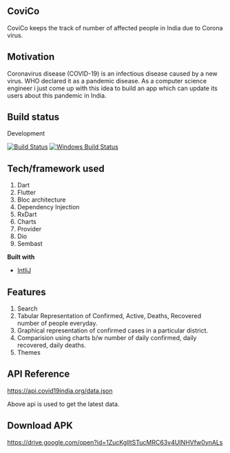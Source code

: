 ## CoviCo
CoviCo keeps the track of number of affected people in India due to Corona virus.

## Motivation
Coronavirus disease (COVID-19) is an infectious disease caused by a new virus. WHO declared it as a pandemic disease.
As a computer science engineer i just come up with this idea to build an app which can update its users about this pandemic in India.

## Build status
Development

[![Build Status](https://travis-ci.org/akashnimare/foco.svg?branch=master)](https://travis-ci.org/akashnimare/foco)
[![Windows Build Status](https://ci.appveyor.com/api/projects/status/github/akashnimare/foco?branch=master&svg=true)](https://ci.appveyor.com/project/akashnimare/foco/branch/master)

## Tech/framework used
1. Dart
2. Flutter
3. Bloc architecture
4. Dependency Injection
5. RxDart
6. Charts
7. Provider
8. Dio
9. Sembast


<b>Built with</b>
- [IntliJ](https://www.jetbrains.com/idea/)

## Features
1. Search
2. Tabular Representation of Confirmed, Active, Deaths, Recovered number of people everyday.
3. Graphical representation of confirmed cases in a particular district.
4. Comparision using charts b/w number of daily confirmed, daily recovered, daily deaths.
5. Themes

## API Reference
https://api.covid19india.org/data.json

Above api is used to get the latest data.

## Download APK
https://drive.google.com/open?id=1ZucKglItSTucMRC63v4UINHVfw0ynALs



